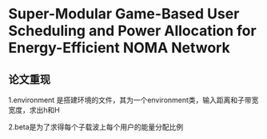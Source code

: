 # Super-Modular Game-Based User Scheduling and Power Allocation for Energy-Efficient NOMA Network

## 论文重现


1.environment 是搭建环境的文件，其为一个environment类，输入距离和子带宽宽度，求出h和H

2.beta是为了求得每个子载波上每个用户的能量分配比例
